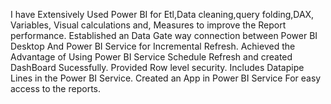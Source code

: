 I have Extensively Used Power BI for Etl,Data cleaning,query folding,DAX, Variables, Visual calculations and, Measures to improve the Report performance.
Established an Data Gate way connection between Power BI Desktop And Power BI Service for Incremental Refresh.
Achieved the Advantage of Using Power BI Service Schedule Refresh and created DashBoard Sucessfully.
Provided Row level security.
Includes Datapipe Lines in the Power BI Service.
Created an App in Power BI Service For easy access to the reports.
